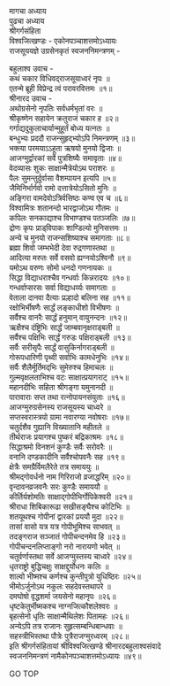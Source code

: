 मागचा अध्याय  
पुढचा अध्याय  
श्रीगर्गसंहिता  
विश्वजित्खण्डः - एकोनपञ्चाशत्तमोऽध्यायः  
राजसूययज्ञे उग्रसेनकृतं स्वजननिमन्त्रणम् -  
  
बहुलाश्व उवाच -  
कथं चकार विधिवद्‌राजसूयाध्वरं नृपः ॥  
एतन्मे ब्रूही विप्रेन्द्र त्वं परावरवित्तमः ॥१॥  
श्रीनारद उवाच -  
अथोग्रसेनो नृपतिः सर्वधर्मभृतां वरः ॥  
श्रीकृष्णेन सहायेन क्रतुराजं चकार ह ॥२॥  
गर्गाद्यदुकुलाचार्यान्मुहूर्तं बोध्य यत्नतः ॥  
बन्धुभ्यः प्रददौ राजन्सुहृद्‌भ्योऽपि निमन्त्रणम् ॥३॥  
भक्त्या परमयाऽऽहूता ऋषयो मुनयो द्विजाः ॥  
आजग्मुर्द्वारकां सर्वे पुत्रशिष्यैः समावृताः ॥४॥  
वेदव्यासः शुकः साक्षान्मैत्रेयोऽथ पराशरः ॥  
पैलः सुमन्तुर्दुर्वासा वैशम्पायन इत्यपि ॥५॥  
जैमिनिर्भार्गवो रामो दत्तात्रेयोऽसितो मुनिः ॥  
अङ्गिरा वामदेवोऽत्रिर्वसिष्ठः कण्व एव च ॥६॥  
विश्वामित्रः शतानन्दो भारद्वाजोऽथ गौतमः ॥  
कपिलः सनकाद्याश्च विभाण्डश्च पतञ्जलिः ॥७॥  
द्रोणः कृपः प्राड्‌विपाकः शाण्डिल्यो मुनिसत्तमः ॥  
अन्ये च मुनयो राजन्सशिष्याश्च समागताः ॥८॥  
ब्रह्मा शिवो जम्भभेदी देवा रुद्रगणास्तथा ॥  
आदित्या मरुतः सर्वे वसवो ह्यग्नयोऽश्विनौ ॥९॥  
यमोऽथ वरुणः सोमो धनदो गणनायकः ॥  
सिद्धा विद्याधराश्चैव गन्धर्वाः किन्नरादयः ॥१०॥  
गन्धर्वाप्सरसः सर्वा विद्याधर्य्यः समागताः ॥  
वेताला दानवा दैत्याः प्रल्हादो बलिना सह ॥११॥  
रक्षोभिर्भीषणैः सार्द्धं लङ्काधीशो विभीषणः ॥  
सर्वैश्च वानरैः सार्द्धं हनुमान् वायुनन्दनः ॥१२॥  
ऋक्षैश्च दंष्ट्रिभिः सार्द्धं जाम्बवानृक्षराड्बली ॥  
सर्वैश्च पक्षिभिः सार्द्धं गरुडः पक्षिराड्बली ॥१३॥  
सर्वैः सरीसृपैः सार्द्धं वासुकिर्नागराड्बली ॥  
गोरूपधारिणी पृथ्वी सर्वाभिः कामधेनुभिः ॥१४॥  
सर्वैः शैलैर्मूर्तिमद्‌भिः सुमेरुश्च हिमाचलः ॥  
गुल्मवृक्षलताभिश्च वटः साक्षात्प्रयागराट् ॥१५॥  
महानदीभिः सहिता श्रीगङ्गा यमुनानदी ॥  
पारावाराः सप्त तथा रत्नोपायनसंयुताः ॥१६॥  
आजग्मुरुग्रसेनस्य राजसूयस्य चाध्वरे ॥  
सप्तस्वरास्त्रयो ग्रामा नवारण्या नवोषराः ॥१७॥  
चतुर्दशैव गुह्यानि विख्यातानि महीतले ॥  
तीर्थराजः प्रयागश्च पुष्करं बद्रिकाश्रमः ॥१८॥  
सिद्धाश्रमो विनशनं कुण्डैः सर्वैः सरोवरैः ॥  
वनानि दण्डकादीनि सर्वैश्चोपवनैः सह ॥१९॥  
क्षेत्रैः समग्रैर्विमलैरेते तत्र समाययुः ॥  
श्रीमद्‌गोवर्धनो नाम गिरिराजो व्रजाद्धरिम् ॥२०॥  
वृन्दावनव्रजवनैः सरः कुण्डैः समाययौ ॥  
कीर्तिर्यशोमतिः साक्षाद्‌गोपीभिर्गोपिकेश्वरी ॥२१॥  
श्रीराधा शिबिकारूढा सखीसङ्घैश्च कोटिभिः ॥  
शतयूथश्च गोपीनां द्वारकां प्रययौ मुदा ॥२२॥  
तासां वासो यत्र यत्र गोपीभूमिश्च साभवत् ॥  
तदङ्गराज सञ्जातं गोपीचन्दनमेव हि ॥२३॥  
गोपीचन्दनलिप्ताङ्गो नरो नारायणो भवेत् ॥  
चतुर्वर्णास्तथा सर्वे आजग्मुस्तस्य चाध्वरे ॥२४॥  
धृतराष्ट्रो बुद्धिचक्षुः साक्षद्दुर्योधनः कलिः ॥  
शाल्वो भीष्मश्च कर्णश्च कुन्तीपुत्रो युधिष्ठिरः ॥२५॥  
भीमोऽर्जुनोऽथ नकुलः सहदेवस्तथापरे ॥  
दमघोषो वृद्धशर्मा जयसेनो महानृपः ॥२६॥  
धृष्टकेतुर्भीष्मकश्च नाग्नजित्कौशलेश्वरः ॥  
बृहत्सेनो धृतिः साक्षान्मैथिलेशः पितामहः ॥२६॥  
अन्येऽपि तत्र राजानः सुहृत्सम्बन्धिबान्धवाः ॥  
सहस्त्रीभिस्तथा पौत्रेः पुत्रैराजग्मुरध्वरम् ॥२८॥  
इति श्रीगर्गसंहितायां श्रीविश्वजित्खण्डे श्रीनारदबहुलाश्वसंवादे  
स्वजननिमन्त्रणं नामैकोनपञ्चाशत्तमोऽध्यायः ॥४९॥  
  
GO TOP
